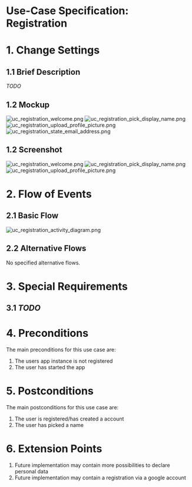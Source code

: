 # Use-Case Specification: Registration

# 1. Change Settings

## 1.1 Brief Description
*TODO*

## 1.2 Mockup

![uc_registration_welcome.png](../Mockups/uc_registration_welcome.png "Welcome-Screen") 
![uc_registration_pick_display_name.png](../Mockups/uc_registration_pick_display_name.png "Pick-Display-Name-Screen")
![uc_registration_upload_profile_picture.png](../Mockups/uc_registration_upload_profile_picture.png "Upload-Profile-Picture-Screen")
![uc_registration_state_email_address.png](../Mockups/uc_registration_state_email_address.png "State-EMail-Address-Screen")

## 1.2 Screenshot

![uc_registration_welcome.png](../Screenshots/uc_registration_welcome.png "Welcome-Screen") 
![uc_registration_pick_display_name.png](../Screenshots/uc_registration_pick_display_name.png "Pick-Display-Name-Screen")
![uc_registration_upload_profile_picture.png](../Screenshots/uc_registration_upload_profile_picture.png "Upload-Profile-Picture-Screen")

# 2. Flow of Events

## 2.1 Basic Flow

![uc_registration_activity_diagram.png](../ActivityDiagrams/uc_registration_activity_diagram.png "Activity Diagram for use case Registration")

## 2.2 Alternative Flows

No specified alternative flows.

# 3. Special Requirements

## 3.1 *TODO*

# 4. Preconditions

The main preconditions for this use case are:
1. The users app instance is not registered
2. The user has started the app

# 5. Postconditions

The main postconditions for this use case are:
1. The user is registered/has created a account
2. The user has picked a name

# 6. Extension Points

1. Future implementation may contain more possibilities to declare personal data
2. Future implementation may contain a registration via a google account
